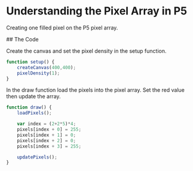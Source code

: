 # Understanding the Pixel Array in P5

Creating one filled pixel on the P5 pixel array.

## The Code

Create the canvas and set the pixel density in the setup function.

```js
function setup() {
	createCanvas(400,400);
	pixelDensity(1);
}
```

In the draw function load the pixels into the pixel array. Set the red value then update the array.

```js
function draw() {
	loadPixels();

	var index = (2+2*5)*4;
	pixels[index + 0] = 255;
	pixels[index + 1] = 0;
	pixels[index + 2] = 0;
	pixels[index + 3] = 255;

	updatePixels();
}
```